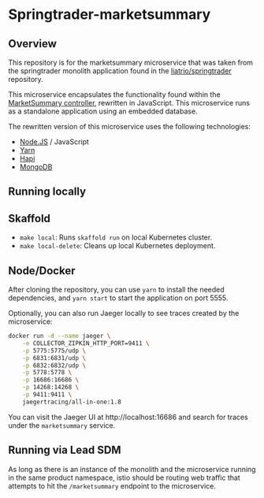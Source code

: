# Springtrader-marketsummary

## Overview

This repository is for the marketsummary microservice that was taken from the 
springtrader monolith application found in the [liatrio/springtrader](https://github.com/liatrio/springtrader)
repository. 

This microservice encapsulates the functionality found within the [MarketSummary controller](https://github.com/liatrio/springtrader/blob/master/spring-nanotrader-services/src/main/java/org/springframework/nanotrader/web/controller/MarketSummaryController.java),
rewritten in JavaScript. This microservice runs as a standalone application using an embedded database.

The rewritten version of this microservice uses the following technologies:
- [Node.JS](https://nodejs.org/) / JavaScript
- [Yarn](https://yarnpkg.com/)
- [Hapi](https://hapi.dev/)
- [MongoDB](https://www.mongodb.com/)

## Running locally

## Skaffold

- `make local`: Runs `skaffold run` on local Kubernetes cluster.
- `make local-delete`: Cleans up local Kubernetes deployment.

## Node/Docker

After cloning the repository, you can use `yarn` to install the needed dependencies, and `yarn start` to start the application on port 5555.

Optionally, you can also run Jaeger locally to see traces created by the microservice:

```bash
docker run -d --name jaeger \
    -e COLLECTOR_ZIPKIN_HTTP_PORT=9411 \
    -p 5775:5775/udp \
    -p 6831:6831/udp \
    -p 6832:6832/udp \
    -p 5778:5778 \
    -p 16686:16686 \
    -p 14268:14268 \
    -p 9411:9411 \
    jaegertracing/all-in-one:1.8
```

You can visit the Jaeger UI at http://localhost:16686 and search for traces under the `marketsummary` service.

## Running via Lead SDM

As long as there is an instance of the monolith and the microservice running in the same product namespace, 
istio should be routing web traffic that attempts to hit the `/marketsummary` endpoint to the microservice.
